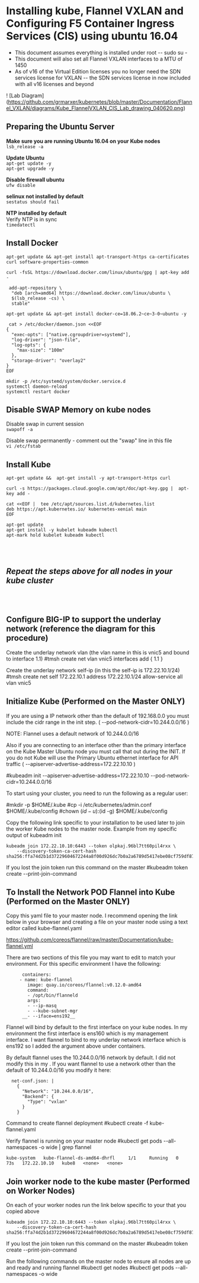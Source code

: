 # Installing kube, Flannel VXLAN and Configuring F5 Container Ingress Services (CIS) using ubuntu 16.04

- This document assumes everything is installed under root  --  sudo su -
- This document will also set all Flannel VXLAN interfaces to a MTU of 1450
- As of v16 of the Virtual Edition licenses you no longer need the SDN services license for VXLAN -- the SDN services license in now included with all v16 licenses and beyond


! [Lab Diagram] (https://github.com/grmarxer/kubernetes/blob/master/Documentation/Flannel_VXLAN/diagrams/Kube_FlannelVXLAN_CIS_Lab_drawing_040620.png)


## Preparing the Ubuntu Server

__Make sure you are running Ubuntu 16.04 on your Kube nodes__  
```lsb_release -a```

__Update Ubuntu__  
```apt-get update -y```  
```apt-get upgrade -y```

__Disable firewall ubuntu__  
```ufw disable```

__selinux not installed by default__  
```sestatus should fail```

__NTP installed by default__  
Verify NTP is in sync  
```timedatectl```

## Install Docker
```apt-get update && apt-get install apt-transport-https ca-certificates curl software-properties-common```

```curl -fsSL https://download.docker.com/linux/ubuntu/gpg | apt-key add -```
```
 add-apt-repository \
  "deb [arch=amd64] https://download.docker.com/linux/ubuntu \
  $(lsb_release -cs) \
  stable"
```

```apt-get update && apt-get install docker-ce=18.06.2~ce~3-0~ubuntu -y```
```
 cat > /etc/docker/daemon.json <<EOF
{
  "exec-opts": ["native.cgroupdriver=systemd"],
  "log-driver": "json-file",
  "log-opts": {
    "max-size": "100m"
  },
  "storage-driver": "overlay2"
}
EOF
```
```mkdir -p /etc/systemd/system/docker.service.d```  
```systemctl daemon-reload```  
```systemctl restart docker```  

## Disable SWAP Memory on kube nodes
Disable swap in current session  
```swapoff -a```

Disable swap permanently - comment out the "swap" line in this file  
```vi /etc/fstab```

## Install Kube

```apt-get update &&  apt-get install -y apt-transport-https curl```

```curl -s https://packages.cloud.google.com/apt/doc/apt-key.gpg |  apt-key add -```

```
cat <<EOF |  tee /etc/apt/sources.list.d/kubernetes.list
deb https://apt.kubernetes.io/ kubernetes-xenial main
EOF
```
```apt-get update```  
```apt-get install -y kubelet kubeadm kubectl```  
```apt-mark hold kubelet kubeadm kubectl```  

<br/><br/>
## *Repeat the steps above for all nodes in your kube cluster* 
<br/><br/>



## Configure BIG-IP to support the underlay network (reference the diagram for this procedure)
Create the underlay network vlan (the vlan name in this  is vnic5 and bound to interface 1.1)
#tmsh create net vlan vnic5 interfaces add { 1.1 }

Create the underlay network self-ip (in this  the self-ip is 172.22.10.1/24)
#tmsh create net self 172.22.10.1 address 172.22.10.1/24 allow-service all vlan vnic5

## Initialize Kube (Performed on the Master ONLY)

If you are using a IP network other than the default of 192.168.0.0 you must include the cidr range in the init step.
 ( --pod-network-cidr=10.244.0.0/16 )

NOTE: Flannel uses a default network of 10.244.0.0/16

Also if you are connecting to an interface other than the primary interface on the Kube Master Ubuntu node you must call that out during the INIT.  If you do not Kube will use the Primary Ubuntu ethernet interface for API traffic
( --apiserver-advertise-address=172.22.10.10 )

#kubeadm init --apiserver-advertise-address=172.22.10.10 --pod-network-cidr=10.244.0.0/16

To start using your cluster, you need to run the following as a regular user:

#mkdir -p $HOME/.kube
#cp -i /etc/kubernetes/admin.conf $HOME/.kube/config
#chown $(id -u):$(id -g) $HOME/.kube/config

Copy the following link specific to your installation to be used later to join the worker Kube nodes to the master node.
Example from my specific output of kubeadm init
```
kubeadm join 172.22.10.10:6443 --token olpkaj.96bl7tt60pil4rxx \
    --discovery-token-ca-cert-hash sha256:ffa74d2b1d37229604672244a8f00d926dc7b0a2a6789d5417ebe08cf759df87
```
If you lost the join token run this command on the master
#kubeadm token create --print-join-command

## To Install the Network POD Flannel into Kube (Performed on the Master ONLY)

Copy this yaml file to your master node.  I recommend opening the link below in your browser and creating a file on your master node using a text editor called kube-flannel.yaml

https://github.com/coreos/flannel/raw/master/Documentation/kube-flannel.yml

There are two sections of this file you may want to edit to match your environment.  For this specific environment I have the following:
```
      containers:
     - name: kube-flannel
        image: quay.io/coreos/flannel:v0.12.0-amd64
        command:
        - /opt/bin/flanneld
        args:
        - --ip-masq
        - --kube-subnet-mgr
      __- --iface=ens192__
```
Flannel will bind by default to the first interface on your kube nodes.  In my environment the first interface is ens160 which is my management interface. I want flannel to bind to my underlay network interface which is ens192 so I added the argument above under containers.

By default flannel uses the 10.244.0.0/16 network by default.  I did not modify this in my .  If you want flannel to use a network other than the default of 10.244.0.0/16 you modify it here:
```
  net-conf.json: |
    {
      "Network": "10.244.0.0/16",
      "Backend": {
        "Type": "vxlan"
      }
    }
```
Command to create flannel deployment
#kubectl create -f kube-flannel.yaml

Verify flannel is running on your master node
#kubectl get pods --all-namespaces -o wide | grep flannel
```
kube-system   kube-flannel-ds-amd64-dhrfl     1/1     Running   0   73s   172.22.10.10   kube8   <none>   <none>
```

## Join worker node to the kube master  (Performed on Worker Nodes)
On each of your worker nodes run the link below specific to your  that you copied above
```
kubeadm join 172.22.10.10:6443 --token olpkaj.96bl7tt60pil4rxx \
    --discovery-token-ca-cert-hash sha256:ffa74d2b1d37229604672244a8f00d926dc7b0a2a6789d5417ebe08cf759df87
```
If you lost the join token run this command on the master
#kubeadm token create --print-join-command

Run the following commands on the master node to ensure all nodes are up and ready and running flannel
#kubectl get nodes
#kubectl get pods --all-namespaces -o wide